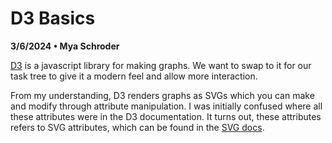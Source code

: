 # D3 Basics

**3/6/2024 • Mya Schroder**

[D3](https://d3js.org/) is a javascript library for making graphs. We want to swap to it for our task tree to give it a modern feel and allow more interaction.

From my understanding, D3 renders graphs as SVGs which you can make and modify through attribute manipulation. I was initially confused where all these attributes were in the D3 documentation. It turns out, these attributes refers to SVG attributes, which can be found in the [SVG docs](https://developer.mozilla.org/en-US/docs/Web/SVG/Attribute).
